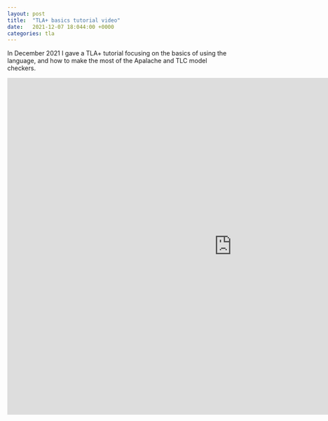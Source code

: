 ```yaml
---
layout: post
title:  "TLA+ basics tutorial video"
date:   2021-12-07 18:044:00 +0000
categories: tla
---
```


In December 2021 I gave a TLA+ tutorial focusing on the basics of using the language, and how to make the most of the Apalache and TLC model checkers.

<iframe width="1024" height="768" src="https://youtu.be/peKYddIvCIs" frameborder="0" allowfullscreen></iframe>